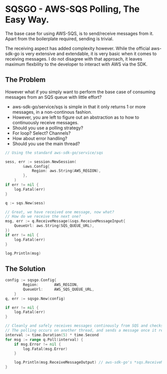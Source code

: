 # SQSGO - AWS-SQS Polling, The Easy Way.

The base case for using AWS-SQS, is to send/receive messages from it.
Apart from the boilerplate required, sending is trivial.

The receiving aspect has added complexity however.
While the official aws-sdk-go is very extensive and extendable, it is very basic when it comes to receiving messages.
I do not disagree with that approach, it leaves maximum flexbility to the developer to interact with AWS via the SDK.

## The Problem

However what if you simply want to perform the base case of consuming messages from an SQS queue with little effort?
- aws-sdk-go/service/sqs is simple in that it only returns 1 or more messages, in a non-continous fashion.
- However, you are left to figure out an abstraction as to how to continuously receive messages.
- Should you use a polling strategy?
- For loop? Select? Channels?
- How about error handling?
- Should you use the main thread?

``` go
// Using the standard aws-sdk-go/service/sqs

sess, err := session.NewSession(
		&aws.Config{
			Region: aws.String(AWS_REGION),
		},
	)
if err != nil {
    log.Fatal(err)
}

q := sqs.New(sess)

// Great, we have received one message, now what?
// How do we receive the next one?
msg, err := q.ReceiveMessage(&sqs.ReceiveMessageInput{
    QueueUrl: aws.String(SQS_QUEUE_URL),
})
if err != nil {
    log.Fatal(err)
}

log.Println(msg)
```

## The Solution
``` go
config := sqsgo.Config{
		Region:       AWS_REGION,
		QueueUrl:     AWS_SQS_QUEUE_URL,
	}
q, err := sqsgo.New(config)

if err != nil {
    log.Fatal(err)
}

// Cleanly and safely receives messages continously from SQS and checks for errors.
// The polling occurs on another thread, and sends a message once it receives one.
interval := time.Duration(5) * time.Second
for msg := range q.Poll(interval) {
    if msg.Error != nil {
        log.Fatal(msg.Error)
    }

    log.Println(msg.ReceiveMessageOutput) // aws-sdk-go's *sqs.ReceiveMessageOutput
}
```
